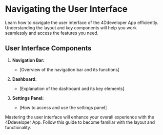 # Navigating the User Interface

Learn how to navigate the user interface of the 4Ddeveloper App efficiently. Understanding the layout and key components will help you work seamlessly and access the features you need.

## User Interface Components

1. **Navigation Bar:**

   - [Overview of the navigation bar and its functions]

2. **Dashboard:**

   - [Explanation of the dashboard and its key elements]

3. **Settings Panel:**
   - [How to access and use the settings panel]

Mastering the user interface will enhance your overall experience with the 4Ddeveloper App. Follow this guide to become familiar with the layout and functionality.
